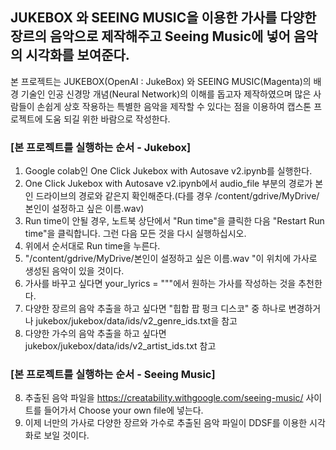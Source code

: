 <h2>JUKEBOX 와 SEEING MUSIC을 이용한 가사를 다양한 장르의 음악으로 제작해주고 Seeing Music에 넣어 음악의 시각화를 보여준다.</h2>

본 프로젝트는 JUKEBOX(OpenAI : JukeBox) 와 SEEING MUSIC(Magenta)의 배경 기술인 인공 신경망 개념(Neural Network)의 이해를 돕고자 제작하였으며 많은 사람들이 손쉽게 상호 작용하는 특별한 음악을 제작할 수 있다는 점을 이용하여 캡스톤 프로젝트에 도움 되길 위한 바람으로 작성한다. 

<h3>[본 프로젝트를 실행하는 순서 - Jukebox]</h3>

1. Google colab인 One Click Jukebox with Autosave v2.ipynb를 실행한다. 
2. One Click Jukebox with Autosave v2.ipynb에서 audio_file 부분의 경로가 본인 드라이브의 경로와 같은지 확인해준다.(다를 경우 /content/gdrive/MyDrive/본인이 설정하고 싶은 이름.wav)
3. Run time이 안될 경우, 노트북 상단에서 "Run time"을 클릭한 다음 "Restart Run time"을 클릭합니다. 그런 다음 모든 것을 다시 실행하십시오.
3. 위에서 순서대로 Run time을 누른다.
4. "/content/gdrive/MyDrive/본인이 설정하고 싶은 이름.wav "이 위치에 가사로 생성된 음악이 있을 것이다.
5. 가사를 바꾸고 싶다면 your_lyrics = """에서 원하는 가사를 작성하는 것을 추천한다.
6. 다양한 장르의 음악 추출을 하고 싶다면 "힙합 팝 펑크 디스코" 중 하나로 변경하거나 jukebox/jukebox/data/ids/v2_genre_ids.txt을 참고
7. 다양한 가수의 음악 추출을 하고 싶다면 jukebox/jukebox/data/ids/v2_artist_ids.txt 참고

<h3>[본 프로젝트를 실행하는 순서 - Seeing Music]</h3>

8. 추출된 음악 파일을 https://creatability.withgoogle.com/seeing-music/ 사이트를 들어가서 Choose your own file에 넣는다.
9. 이제 너만의 가사로 다양한 장르와 가수로 추출된 음악 파일이 DDSF를 이용한 시각화로 보일 것이다.
